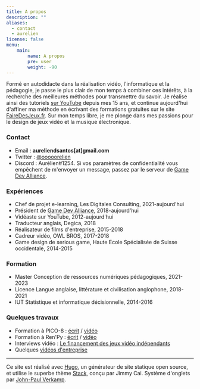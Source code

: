 ```yaml
---
title: A propos
description: ""
aliases:
  - contact
  - aurelien
license: false
menu: 
    main:
        name: A propos
        pre: user
        weight: -90
---
```


Formé en autodidacte dans la réalisation vidéo, l'informatique et la pédagogie, je passe le plus clair de mon temps à combiner ces intérêts, à la recherche des meilleures méthodes pour transmettre du savoir. Je réalise ainsi des tutoriels [sur YouTube](https://www.youtube.com/channel/UCCjlo6Ihet_T3X6bKLJzPsA) depuis mes 15 ans, et continue aujourd'hui d'affiner ma méthode en écrivant des formations gratuites sur le site [FaireDesJeux.fr](https://fairedesjeux.fr). Sur mon temps libre, je me plonge dans mes passions pour le design de jeux vidéo et la musique électronique.

### Contact

- Email : **aureliendsantos[at]gmail.com**
- Twitter : [@ooooorelien](https://twitter.com/ooooorelien)
- Discord : Aurélien#1254. Si vos paramètres de confidentialité vous empêchent de m'envoyer un message, passez par le serveur de [Game Dev Alliance](https://gamedevalliance.fr/).

### Expériences

- Chef de projet e-learning, Les Digitales Consulting, 2021-aujourd'hui
- Président de [Game Dev Alliance](https://gamedevalliance.fr/), 2018-aujourd'hui
- Vidéaste sur YouTube, 2012-aujourd'hui
- Traducteur anglais, Degica, 2018
- Réalisateur de films d'entreprise, 2015-2018
- Cadreur vidéo, OWL BROS, 2017-2018
- Game design de serious game, Haute Ecole Spécialisée de Suisse occidentale, 2014-2015

### Formation

- Master Conception de ressources numériques pédagogiques, 2021-2023
- Licence Langue anglaise, littérature et civilisation anglophone, 2018-2021
- IUT Statistique et informatique décisionnelle, 2014-2016

### Quelques travaux

- Formation à PICO-8 : [écrit](https://fairedesjeux.fr/pico-8/) / [vidéo](https://www.youtube.com/playlist?list=PLHKUrXMrDS5t3ibCCh412ZAy0slIv3jeE)
- Formation à Ren'Py : [écrit](https://fairedesjeux.fr/renpy/) / [vidéo](https://www.youtube.com/playlist?list=PLHKUrXMrDS5uqhCaspVB4jFDkkHrkFUBV)
- Interviews vidéo : [Le financement des jeux vidéo indépendants](https://www.youtube.com/watch?v=5rj0rOjrkL8)
- Quelques [vidéos d'entreprise](https://www.youtube.com/playlist?list=PLFHi0gWl-Dr8zu2AmnU76t_C2DCfD_nic)

---

Ce site est réalisé avec [Hugo](https://gohugo.io/), un générateur de site statique open source, et utilise le superbe thème [Stack](https://github.com/CaiJimmy/hugo-theme-stack), conçu par Jimmy Cai. Système d'onglets par [John-Paul Verkamp](https://blog.jverkamp.com/2021/01/27/a-tabbed-view-for-hugo/).
